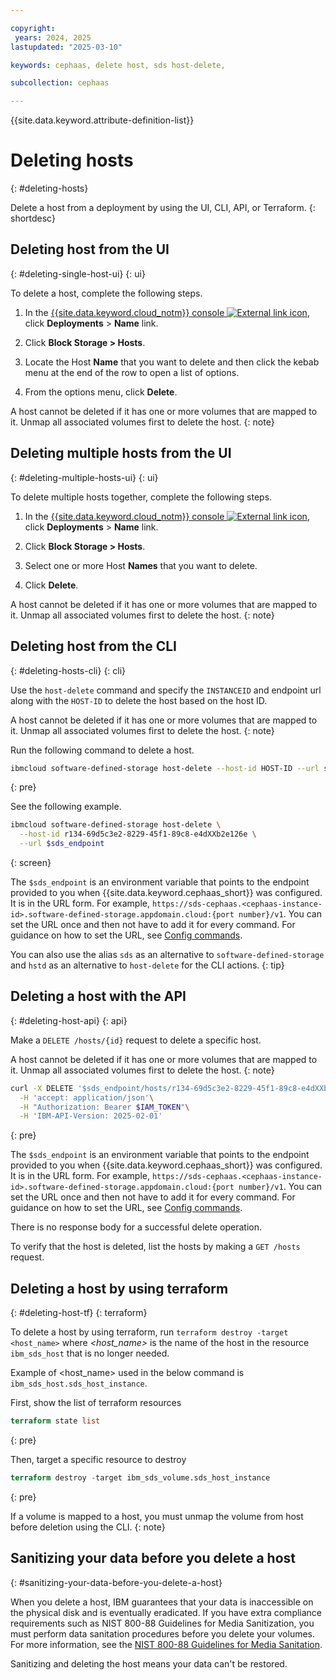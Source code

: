 ```yaml
---

copyright:
 years: 2024, 2025
lastupdated: "2025-03-10"

keywords: cephaas, delete host, sds host-delete,

subcollection: cephaas

---
```


{{site.data.keyword.attribute-definition-list}}

# Deleting hosts
{: #deleting-hosts}

Delete a host from a deployment by using the UI, CLI, API, or Terraform.
{: shortdesc}


## Deleting host from the UI
{: #deleting-single-host-ui}
{: ui}

To delete a host, complete the following steps.

1. In the [{{site.data.keyword.cloud_notm}} console ![External link icon](../icons/launch-glyph.svg "External link icon")](https://{DomainName}/software-defined-storage), click **Deployments** > **Name** link.

2. Click **Block Storage > Hosts**.

3. Locate the Host **Name** that you want to delete and then click the kebab menu at the end of the row to open a list of options.

4. From the options menu, click **Delete**.

A host cannot be deleted if it has one or more volumes that are mapped to it. Unmap all associated volumes first to delete the host.
{: note}

## Deleting multiple hosts from the UI
{: #deleting-multiple-hosts-ui}
{: ui}

To delete multiple hosts together, complete the following steps.

1. In the [{{site.data.keyword.cloud_notm}} console ![External link icon](../icons/launch-glyph.svg "External link icon")](https://{DomainName}/software-defined-storage), click **Deployments** > **Name** link.

2. Click **Block Storage > Hosts**.

3. Select one or more Host **Names** that you want to delete.

4. Click **Delete**.

A host cannot be deleted if it has one or more volumes that are mapped to it. Unmap all associated volumes first to delete the host.
{: note}




## Deleting host from the CLI
{: #deleting-hosts-cli}
{: cli}

Use the `host-delete` command and specify the `INSTANCEID` and endpoint url along with the `HOST-ID` to delete the host based on the host ID.

A host cannot be deleted if it has one or more volumes that are mapped to it. Unmap all associated volumes first to delete the host.
{: note}

Run the following command to delete a host.

```sh
ibmcloud software-defined-storage host-delete --host-id HOST-ID --url string
```
{: pre}

See the following example.

```bash
ibmcloud software-defined-storage host-delete \
  --host-id r134-69d5c3e2-8229-45f1-89c8-e4dXXb2e126e \
  --url $sds_endpoint
```
{: screen}

The `$sds_endpoint` is an environment variable that points to the endpoint provided to you when {{site.data.keyword.cephaas_short}} was configured. It is in the URL form. For example, `https://sds-cephaas.<cephaas-instance-id>.software-defined-storage.appdomain.cloud:{port number}/v1`. You can set the URL once and then not have to add it for every command. For guidance on how to set the URL, see [Config commands](/docs/cephaas?topic=cephaas-ic-sds-cli-reference&interface=cli#ic-config-commands).


You can also use the alias `sds` as an alternative to `software-defined-storage` and `hstd` as an alternative to `host-delete` for the CLI actions.
{: tip}


## Deleting a host with the API
{: #deleting-host-api}
{: api}

Make a `DELETE /hosts/{id}` request to delete a specific host.

A host cannot be deleted if it has one or more volumes that are mapped to it. Unmap all associated volumes first to delete the host.
{: note}

```sh
curl -X DELETE '$sds_endpoint/hosts/r134-69d5c3e2-8229-45f1-89c8-e4dXXb2e126e'\
  -H 'accept: application/json'\
  -H "Authorization: Bearer $IAM_TOKEN"\
  -H 'IBM-API-Version: 2025-02-01'
```
{: pre}

The `$sds_endpoint` is an environment variable that points to the endpoint provided to you when {{site.data.keyword.cephaas_short}} was configured. It is in the URL form. For example, `https://sds-cephaas.<cephaas-instance-id>.software-defined-storage.appdomain.cloud:{port number}/v1`. You can set the URL once and then not have to add it for every command. For guidance on how to set the URL, see [Config commands](/docs/cephaas?topic=cephaas-ic-sds-cli-reference&interface=cli#ic-config-commands).

There is no response body for a successful delete operation.

To verify that the host is deleted, list the hosts by making a `GET /hosts` request.


## Deleting a host by using terraform
{: #deleting-host-tf}
{: terraform}

To delete a host by using terraform, run `terraform destroy -target <host_name>` where _<host_name>_ is the name of the host in the resource `ibm_sds_host` that is no longer needed.

Example of <host_name> used in the below command is `ibm_sds_host.sds_host_instance`.

First, show the list of terraform resources
```terraform
terraform state list
```
{: pre}

Then, target a specific resource to destroy
```terraform
terraform destroy -target ibm_sds_volume.sds_host_instance
```
{: pre}

If a volume is mapped to a host, you must unmap the volume from host before deletion using the CLI.
{: note}





## Sanitizing your data before you delete a host
{: #sanitizing-your-data-before-you-delete-a-host}

When you delete a host, IBM guarantees that your data is inaccessible on the physical disk and is eventually eradicated. If you have extra compliance requirements such as NIST 800-88 Guidelines for Media Sanitization, you must perform data sanitation procedures before you delete your volumes. For more information, see the [NIST 800-88 Guidelines for Media Sanitation](https://csrc.nist.gov/pubs/sp/800/88/r1/final).

Sanitizing and deleting the host means your data can't be restored.
